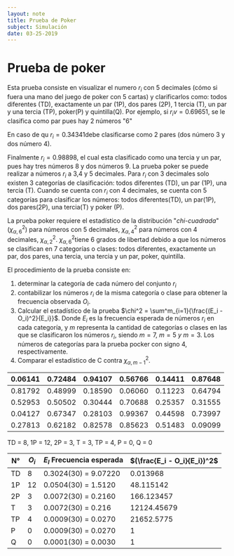 ```yaml
---
layout: note
title: Prueba de Poker
subject: Simulación
date: 03-25-2019
---
```


# Prueba de poker

Esta prueba consiste en visualizar el numero $r_i$ con 5 decimales (cómo si fuera una mano del juego de poker con 5 cartas) y clarificarlos como: todos diferentes (TD), exactamente un par (1P), dos pares (2P), 1 tercia (T), un par y una tercia (TP), poker(P) y quintilla(Q). Por ejemplo, si $r_iv= 0.69651$, se le clasifica como par pues hay 2 números "6"

En caso de qu $r_i = 0.34341​$ debe clasificarse como 2 pares (dos número 3 y dos número 4).

Finalmente $r_i = 0.98898$, el cual esta clasificado como una tercia y un par, pues hay tres números 8 y dos números 9. La prueba poker se puede realizar a números $r_i$ a 3,4 y 5 decimales. Para $r_i$ con 3 decimales solo existen 3 categorías de clasificación: todos diferentes (TD), un par (1P), una tercia (T). Cuando se cuenta con $r_i$ con 4 decimales, se cuenta con 5 categorías para clasificar los números: todos diferentes(TD), un par(1P), dos pares(2P), una tercia(T) y poker (P). 

La prueba poker requiere el estadístico de la distribución "*chi-cuadrada*"($\chi^2_{\alpha, 6}$) para números con 5 decimales, $\chi^2_{\alpha, 4}$ para números con 4 decimales, $\chi^2_{\alpha, 2}$. $\chi^2_{\alpha, 6}​$ tiene 6 grados de libertad debido a que los números se clasifican en 7 categorías  o clases: todos diferentes, exactamente un par, dos pares, una tercia, una tercia y un par, poker, quintilla.

El procedimiento de la prueba consiste en:

1. determinar la categoría de cada número del conjunto $r_i$
2. contabilizar los números $r_i​$ de la misma categoría o clase para obtener la frecuencia observada $O_i​$.
3. Calcular el estadístico de la prueba $\chi^2 = \sum^m_{i=1}{\frac{(E_i - O_i)^2}{E_i}}$. Donde $E_i$ es la frecuencia esperada de números $r_i$ en cada categoría, y $m$ representa la cantidad de categorías o clases en las que se clasificaron los números $r_i$, siendo $m = 7,\ m=5\ y \ m=3$. Los números de categorías para la prueba pocker con signo 4, respectivamente. 
4. Comparar el estadístico de C contra $\chi^2_{\alpha, m-1}$.



| 0.06141 | 0.72484 | 0.94107 | 0.56766 | 0.14411 | 0.87648 |
| ------- | ------- | ------- | ------- | ------- | ------- |
| 0.81792 | 0.48999 | 0.18590 | 0.06060 | 0.11223 | 0.64794 |
| 0.52953 | 0.50502 | 0.30444 | 0.70688 | 0.25357 | 0.31555 |
| 0.04127 | 0.67347 | 0.28103 | 0.99367 | 0.44598 | 0.73997 |
| 0.27813 | 0.62182 | 0.82578 | 0.85623 | 0.51483 | 0.09099 |

TD = 8, 1P = 12, 2P = 3, T = 3, TP = 4, P = 0, Q = 0

 

| N°   | $O_i$ | $E_I$ Frecuencia esperada | $(\frac{E_i - O_i}{E_i})^2$ |
| ---- | ----- | ------------------------- | --------------------------- |
| TD   | 8     | 0.3024(30) = 9.07220      | 0.013968                    |
| 1P   | 12    | 0.0504(30) = 1.5120       | 48.115142                   |
| 2P   | 3     | 0.0072(30) = 0.2160       | 166.123457                  |
| T    | 3     | 0.0072(30) = 0.216        | 12124.45679                 |
| TP   | 4     | 0.0009(30) = 0.0270       | 21652.5775                  |
| P    | 0     | 0.0009(30) = 0.0270       | 1                           |
| Q    | 0     | 0.0001(30) = 0.0030       | 1                           |

